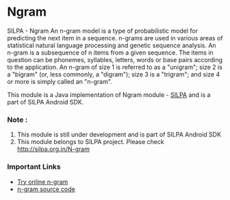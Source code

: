 Ngram
=====

SILPA - Ngram
An n-gram model is a type of probabilistic model for predicting the next item in a sequence.
n-grams are used in various areas of statistical natural language processing and genetic sequence analysis.
An n-gram is a subsequence of n items from a given sequence.
The items in question can be phonemes, syllables, letters, words or base pairs according to the application.
An n-gram of size 1 is referred to as a "unigram"; size 2 is a "bigram" (or, less commonly, a "digram"); size 3 is a "trigram"; and size 4 or more is simply called an "n-gram".

This module is a Java implementation of Ngram module - [SILPA](http://silpa.org.in/) and is a part of SILPA Android SDK.

### Note :
1. This module is still under development and is part of SILPA Android SDK
2. This module belongs to SILPA project. Please check http://silpa.org.in/N-gram


### Important Links
  -  [Try online n-gram](http://silpa.org.in/N-gram)
  -  [n-gram source code](https://github.com/Project-SILPA/indicngram)
